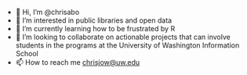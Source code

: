 - 👋 Hi, I’m @chrisabo
- 👀 I’m interested in public libraries and open data
- 🌱 I’m currently learning how to be frustrated by R
- 💞️ I’m looking to collaborate on actionable projects that can involve students in the programs at the University of Washington Information School
- 📫 How to reach me chrisjow@uw.edu

<!---
chrisabo/chrisabo is a ✨ special ✨ repository because its `README.md` (this file) appears on your GitHub profile.
You can click the Preview link to take a look at your changes.
--->
